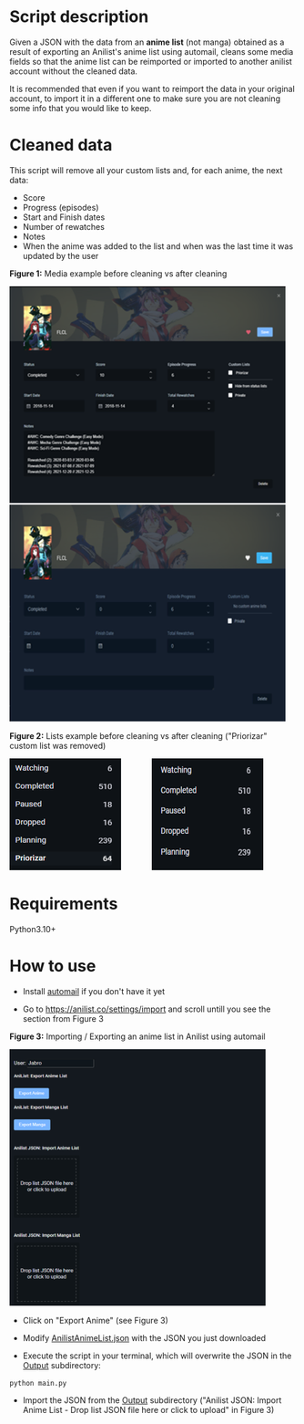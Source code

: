 # Script description

Given a JSON with the data from an **anime list** (not manga) obtained as a result of exporting an Anilist's anime list using automail, cleans some media fields so that the anime list can be reimported or imported to another anilist account without the cleaned data.

It is recommended that even if you want to reimport the data in your original account, to import it in a different one to make sure you are not cleaning some info that you would like to keep.


# Cleaned data

This script will remove all your custom lists and, for each anime, the next data:

- Score
- Progress (episodes)
- Start and Finish dates
- Number of rewatches
- Notes
- When the anime was added to the list and when was the last time it was updated by the user


**Figure 1:** Media example before cleaning vs after cleaning
<p float='center'>
  <img src='Images/media_input.png' alt='Media example before cleaning'>
  <img src='Images/media_output.png' alt='Media example after cleaning'>
</p>


**Figure 2:** Lists example before cleaning vs after cleaning ("Priorizar" custom list was removed)
<p float='center'>
  <img src='Images/lists_input.png' style='margin-right: 50px;', alt='Lists example before cleaning'>
  <img src='Images/lists_output.png' alt='Lists example after cleaning'>
</p>



# Requirements

Python3.10+


# How to use

- Install [automail](https://greasyfork.org/en/scripts/370473-automail) if you don't have it yet

- Go to https://anilist.co/settings/import and scroll untill you see the section from Figure 3


**Figure 3:** Importing / Exporting an anime list in Anilist using automail
<p float='center'>
  <img src='Images/import.png' width='450' alt='Where to import/export your anime list'>
</p>


- Click on "Export Anime" (see Figure 3)

- Modify [AnilistAnimeList.json](AnilistAnimeList.json) with the JSON you just downloaded

- Execute the script in your terminal, which will overwrite the JSON in the [Output](Output) subdirectory:

```
python main.py
```

- Import the JSON from the [Output](Output) subdirectory ("Anilist JSON: Import Anime List - Drop list JSON file here or click to upload" in Figure 3)
